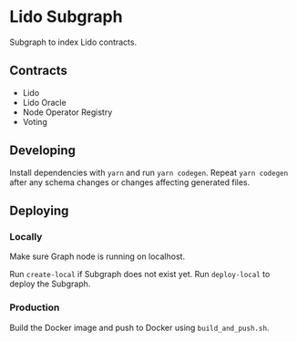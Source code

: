 # Lido Subgraph

Subgraph to index Lido contracts.

## Contracts

- Lido
- Lido Oracle
- Node Operator Registry
- Voting

## Developing

Install dependencies with `yarn` and run `yarn codegen`. Repeat `yarn codegen` after any schema changes or changes affecting generated files.

## Deploying

### Locally

Make sure Graph node is running on localhost.

Run `create-local` if Subgraph does not exist yet.
Run `deploy-local` to deploy the Subgraph.

### Production

Build the Docker image and push to Docker using `build_and_push.sh`.
